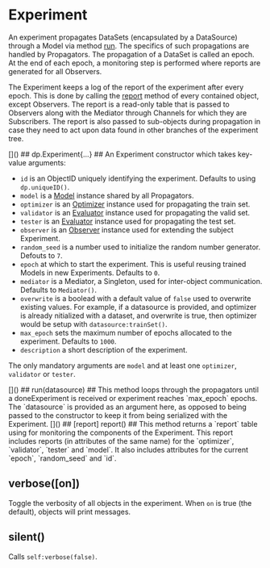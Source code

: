 # Experiment #
An experiment propagates DataSets (encapsulated by a DataSource) 
through a Model via method [run](#dp.Experiment.run). The specifics 
of such propagations are handled by Propagators. The propagation of 
a DataSet is called an epoch. At the end of each epoch, a monitoring
step is performed where reports are generated for all Observers.

The Experiment keeps a log of the report of the experiment after 
every epoch. This is done by calling the [report](#dp.Experiment.report) method of 
every contained object, except Observers. The report is a read-only 
table that is passed to Observers along with the Mediator through 
Channels for which they are Subscribers. The report is also passed 
to sub-objects during propagation in case they need to act upon 
data found in other branches of the experiment tree.

<a name="dp.Experiment.__init"/>
[]()
## dp.Experiment{...} ##
An Experiment constructor which takes key-value arguments:

  * `id` is an ObjectID uniquely identifying the experiment. Defaults to using `dp.uniqueID()`.
  * `model` is a [Model](model.md#dp.Model) instance shared by all Propagators.
  * `optimizer` is an [Optimizer](propagator.md#dp.Optimizer) instance used for propagating the train set.
  * `validator` is an [Evaluator](propagator.md#dp.Evaluator) instance used for propagating the valid set. 
  * `tester` is an [Evaluator](propagator.md#dp.Evaluator) instance used for propagating the test set. 
  * `observer` is an [Observer](observer.md#dp.Observer) instance used for extending the subject Experiment. 
  * `random_seed` is a number used to initialize the random number generator. Defouts to `7`.
  * `epoch` at which to start the experiment. This is useful reusing trained Models in new Experiments. Defaults to `0`.
  * `mediator` is a Mediator, a Singleton, used for inter-object communication. Defaults to `Mediator()`.
  * `overwrite` is a boolead with a default value of `false` used to overwrite existing values. For example, if a datasource is provided, and optimizer is already nitialized with a dataset, and overwrite is true, then optimizer would be setup with `datasource:trainSet()`.
  * `max_epoch` sets the maximum number of epochs allocated to the experiment. Defaults to `1000`.
  * `description` a short description of the experiment.

The only mandatory arguments are `model` and at least one `optimizer`, `validator` or `tester`.

<a name="dp.Experiment.run"/>
[]()
## run(datasource) ##
This method loops through the propagators until a doneExperiment is 
received or experiment reaches `max_epoch` epochs. The `datasource` 
is provided as an argument here, as opposed to being passed to the 
constructor to keep it from being serialized with the Experiment. 

<a name="dp.Experiment.report"/>
[]()
## [report] report() ##
This method returns a `report` table using for monitoring the components
of the Experiment. This report includes reports 
(in attributes of the same name) for the `optimizer`, 
`validator`, `tester` and `model`. It also includes attributes for 
the current `epoch`, `random_seed` and `id`.

<a name="dp.Experiment.verbose"></a>
## verbose([on]) ##
Toggle the verbosity of all objects in the experiment. When `on` is 
true (the default), objects will print messages.

<a name="dp.Experiment.silent"></a>
## silent() ##
Calls `self:verbose(false)`.
